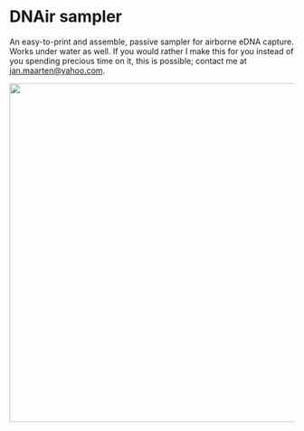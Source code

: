 # DNAir sampler
An easy-to-print and assemble, passive sampler for airborne eDNA capture. Works under water as well. If you would rather I make this for you instead of you spending precious time on it, this is possible; contact me at jan.maarten@yahoo.com.

<img src="./Media/DNAir-in-situ.JPG" width=600>
